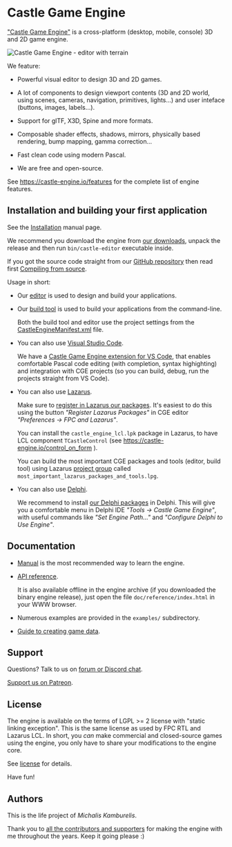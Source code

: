Castle Game Engine
==================

["Castle Game Engine"](https://castle-engine.io/) is a cross-platform (desktop, mobile, console) 3D and 2D game engine.

![Castle Game Engine - editor with terrain](https://castle-engine.io/images/not_resized_original/combined_cge_logo_game.png)

We feature:

* Powerful visual editor to design 3D and 2D games.

* A lot of components to design viewport contents (3D and 2D world, using scenes, cameras, navigation, primitives, lights...) and user inteface (buttons, images, labels...).

* Support for glTF, X3D, Spine and more formats.

* Composable shader effects, shadows, mirrors, physically based rendering, bump mapping, gamma correction...

* Fast clean code using modern Pascal.

* We are free and open-source.

See https://castle-engine.io/features for the complete list of engine features.

Installation and building your first application
---------

See the [Installation](https://castle-engine.io/install) manual page.

We recommend you download the engine from [our downloads](https://castle-engine.io/download), unpack the release and then run `bin/castle-editor` executable inside.

If you got the source code straight from our [GitHub repository](https://github.com/castle-engine/castle-engine/) then read first [Compiling from source](https://castle-engine.io/compiling_from_source.php).

Usage in short:

- Our [editor](https://castle-engine.io/editor) is used to design and build your applications.

- Our [build tool](https://castle-engine.io/build_tool) is used to build your applications from the command-line.

    Both the build tool and editor use the project settings
    from the [CastleEngineManifest.xml](https://castle-engine.io/project_manifest)
    file.

- You can also use [Visual Studio Code](https://castle-engine.io/vscode).

    We have a [Castle Game Engine extension for VS Code](https://marketplace.visualstudio.com/items?itemName=castle-engine-team.castle-engine), that enables comfortable Pascal code editing (with completion, syntax highighting) and integration with CGE projects (so you can build, debug, run the projects straight from VS Code).

- You can also use [Lazarus](https://www.lazarus-ide.org/).

    Make sure to [register in Lazarus our packages](https://castle-engine.io/lazarus). It's easiest to do this using the button _"Register Lazarus Packages"_ in CGE editor _"Preferences -> FPC and Lazarus"_.

    You can install the `castle_engine_lcl.lpk` package in Lazarus, to have LCL component `TCastleControl` (see https://castle-engine.io/control_on_form ).

    You can build the most important CGE packages and tools (editor, build tool) using Lazarus [project group](https://wiki.freepascal.org/Project_Groups) called `most_important_lazarus_packages_and_tools.lpg`.

- You can also use [Delphi](https://www.embarcadero.com/products/Delphi).

    We recommend to install [our Delphi packages](https://castle-engine.io/delphi_packages) in Delphi. This will give you a comfortable menu in Delphi IDE _"Tools → Castle Game Engine"_, with useful commands like _"Set Engine Path..."_ and _"Configure Delphi to Use Engine"_.

Documentation
-------

- [Manual](https://castle-engine.io/manual_intro.php) is the most recommended way to learn the engine.

- [API reference](https://castle-engine.io/apidoc/html/index.html).

    It is also available offline in the engine archive (if you downloaded the binary engine release), just open the file `doc/reference/index.html` in your WWW browser.

- Numerous examples are provided in the `examples/` subdirectory.

- [Guide to creating game data](https://castle-engine.io/creating_data_intro.php).

Support
-------

Questions? Talk to us on [forum or Discord chat](https://castle-engine.io/talk.php).

[Support us on Patreon](https://www.patreon.com/castleengine).

License
-------

The engine is available on the terms of LGPL >= 2 license with "static linking exception". This is the same license as used by FPC RTL and Lazarus LCL. In short, you *can* make commercial and closed-source games using the engine, you only have to share your modifications to the engine core.

See [license](https://castle-engine.io/license) for details.

Have fun!

Authors
-------

This is the life project of _Michalis Kamburelis_.

Thank you to [all the contributors and supporters](https://castle-engine.io/credits) for making the engine with me throughout the years. Keep it going please :)
